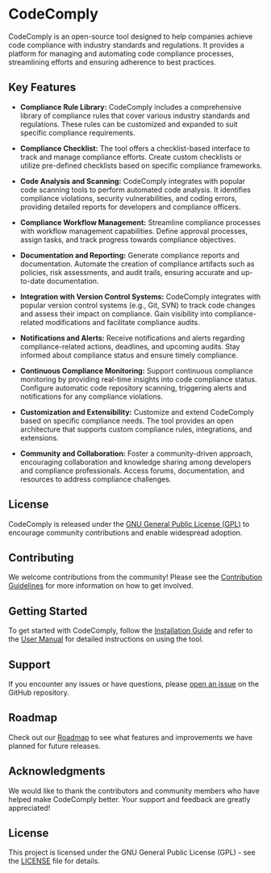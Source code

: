 # CodeComply

CodeComply is an open-source tool designed to help companies achieve code compliance with industry standards and regulations. It provides a platform for managing and automating code compliance processes, streamlining efforts and ensuring adherence to best practices.

## Key Features

- **Compliance Rule Library:** CodeComply includes a comprehensive library of compliance rules that cover various industry standards and regulations. These rules can be customized and expanded to suit specific compliance requirements.

- **Compliance Checklist:** The tool offers a checklist-based interface to track and manage compliance efforts. Create custom checklists or utilize pre-defined checklists based on specific compliance frameworks.

- **Code Analysis and Scanning:** CodeComply integrates with popular code scanning tools to perform automated code analysis. It identifies compliance violations, security vulnerabilities, and coding errors, providing detailed reports for developers and compliance officers.

- **Compliance Workflow Management:** Streamline compliance processes with workflow management capabilities. Define approval processes, assign tasks, and track progress towards compliance objectives.

- **Documentation and Reporting:** Generate compliance reports and documentation. Automate the creation of compliance artifacts such as policies, risk assessments, and audit trails, ensuring accurate and up-to-date documentation.

- **Integration with Version Control Systems:** CodeComply integrates with popular version control systems (e.g., Git, SVN) to track code changes and assess their impact on compliance. Gain visibility into compliance-related modifications and facilitate compliance audits.

- **Notifications and Alerts:** Receive notifications and alerts regarding compliance-related actions, deadlines, and upcoming audits. Stay informed about compliance status and ensure timely compliance.

- **Continuous Compliance Monitoring:** Support continuous compliance monitoring by providing real-time insights into code compliance status. Configure automatic code repository scanning, triggering alerts and notifications for any compliance violations.

- **Customization and Extensibility:** Customize and extend CodeComply based on specific compliance needs. The tool provides an open architecture that supports custom compliance rules, integrations, and extensions.

- **Community and Collaboration:** Foster a community-driven approach, encouraging collaboration and knowledge sharing among developers and compliance professionals. Access forums, documentation, and resources to address compliance challenges.

## License

CodeComply is released under the [GNU General Public License (GPL)](https://www.gnu.org/licenses/gpl-3.0.en.html) to encourage community contributions and enable widespread adoption.

## Contributing

We welcome contributions from the community! Please see the [Contribution Guidelines](CONTRIBUTING.md) for more information on how to get involved.

## Getting Started

To get started with CodeComply, follow the [Installation Guide](docs/installation.md) and refer to the [User Manual](docs/user-manual.md) for detailed instructions on using the tool.

## Support

If you encounter any issues or have questions, please [open an issue](https://github.com/your-username/CodeComply/issues) on the GitHub repository.

## Roadmap

Check out our [Roadmap](docs/roadmap.md) to see what features and improvements we have planned for future releases.

## Acknowledgments

We would like to thank the contributors and community members who have helped make CodeComply better. Your support and feedback are greatly appreciated!

## License

This project is licensed under the GNU General Public License (GPL) - see the [LICENSE](LICENSE) file for details.
